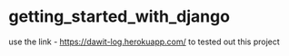 # getting_started_with_django
use the link - https://dawit-log.herokuapp.com/ to tested out this project
